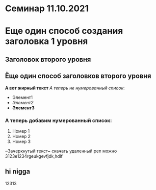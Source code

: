# Семинар 11.10.2021 

Еще один способ создания заголовка 1 уровня 
=====

## Заголовок второго уровня

Ёще один способ заголовков второго уровня 
-------

**А вот жирный текст**
*А теперь не нумерованный список*:
+ Элемент1
+ *Элемент2*
+ **Элемент3**

### А теперь добавим нумерованный список: 
1. Номер 1 
2. Номер 2
3. Номер 3

~Зачеркнутый текст~
скачать удаленный реп можно 
3123e1234rgeukgevfjdk,hdlf
## hi nigga

12313